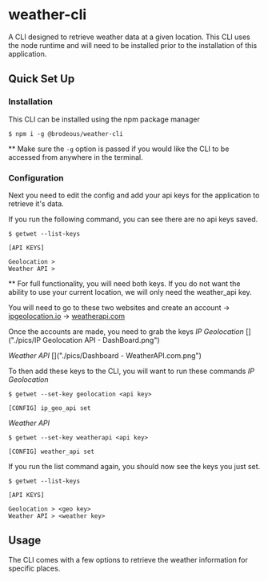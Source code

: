 # weather-cli

A CLI designed to retrieve weather data at a given location. This CLI uses the node runtime and will need to be installed prior to the installation of this application.

## Quick Set Up

### Installation
This CLI can be installed using the npm package manager
```
$ npm i -g @brodeous/weather-cli
```
\*\* Make sure the `-g` option is passed if you would like the CLI to be accessed from anywhere in the terminal.

### Configuration
Next you need to edit the config and add your api keys for the application to retrieve it's data.

If you run the following command, you can see there are no api keys saved.
```
$ getwet --list-keys

[API KEYS]

Geolocation > 
Weather API > 
```
\*\* For full functionality, you will need both keys. If you do not want the ability to use your current location, we will only need the weather_api key.

You will need to go to these two websites and create an account
-> [ipgeolocation.io](https://ipgeolocation.io/)
-> [weatherapi.com](https://www.weatherapi.com/)

Once the accounts are made, you need to grab the keys
*IP Geolocation*
[]("./pics/IP Geolocation API - DashBoard.png")

*Weather API*
[]("./pics/Dashboard - WeatherAPI.com.png")

To then add these keys to the CLI, you will want to run these commands
*IP Geolocation*
```
$ getwet --set-key geolocation <api key>

[CONFIG] ip_geo_api set
```
*Weather API*
```
$ getwet --set-key weatherapi <api key>

[CONFIG] weather_api set
```

If you run the list command again, you should now see the keys you just set.
```
$ getwet --list-keys

[API KEYS]

Geolocation > <geo key>
Weather API > <weather key>
```

## Usage
The CLI comes with a few options to retrieve the weather information for specific places.
```
```
